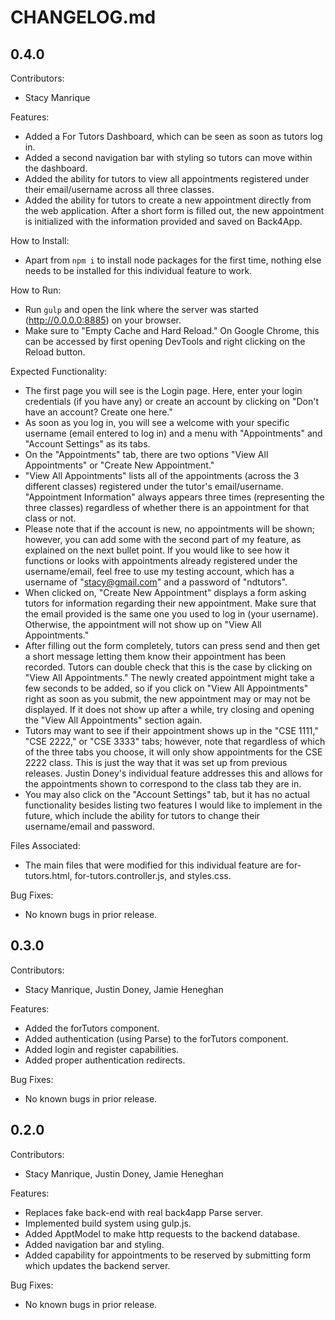 # CHANGELOG.md

## 0.4.0 

Contributors:

  - Stacy Manrique

Features:

  - Added a For Tutors Dashboard, which can be seen as soon as tutors log in. 
  - Added a second navigation bar with styling so tutors can move within the dashboard.
  - Added the ability for tutors to view all appointments registered under their email/username across all three classes.
  - Added the ability for tutors to create a new appointment directly from the web application. After a short form is filled out, the new appointment is initialized with the information provided and saved on Back4App. 
 
How to Install:

  - Apart from `npm i` to install node packages for the first time, nothing else needs to be installed for this individual feature to work. 

How to Run:

  - Run `gulp` and open the link where the server was started (http://0.0.0.0:8885) on your browser. 
  - Make sure to "Empty Cache and Hard Reload." On Google Chrome, this can be accessed by first opening DevTools and right clicking on the Reload button.

Expected Functionality:

  - The first page you will see is the Login page. Here, enter your login credentials (if you have any) or create an account by clicking on "Don't have an account? Create one here."
  - As soon as you log in, you will see a welcome with your specific username (email entered to log in) and a menu with "Appointments" and "Account Settings" as its tabs.  
  - On the "Appointments" tab, there are two options "View All Appointments" or "Create New Appointment." 
  - "View All Appointments" lists all of the appointments (across the 3 different classes) registered under the tutor's email/username. "Appointment Information" always appears three times (representing the three classes) regardless of whether there is an appointment for that class or not.
  - Please note that if the account is new, no appointments will be shown; however, you can add some with the second part of my feature, as explained on the next bullet point. If you would like to see how it functions or looks with appointments already registered under the username/email, feel free to use my testing account, which has a username of "stacy@gmail.com" and a password of "ndtutors".
  - When clicked on, "Create New Appointment" displays a form asking tutors for information regarding their new appointment. Make sure that the email provided is the same one you used to log in (your username). Otherwise, the appointment will not show up on "View All Appointments."
  - After filling out the form completely, tutors can press send and then get a short message letting them know their appointment has been recorded. Tutors can double check that this is the case by clicking on "View All Appointments." The newly created appointment might take a few seconds to be added, so if you click on "View All Appointments" right as soon as you submit, the new appointment may or may not be displayed. If it does not show up after a while, try closing and opening the "View All Appointments" section again.  
  - Tutors may want to see if their appointment shows up in the "CSE 1111," "CSE 2222," or "CSE 3333" tabs; however, note that regardless of which of the three tabs you choose, it will only show appointments for the CSE 2222 class. This is just the way that it was set up from previous releases. Justin Doney's individual feature addresses this and allows for the appointments shown to correspond to the class tab they are in.
  - You may also click on the "Account Settings" tab, but it has no actual functionality besides listing two features I would like to implement in the future, which include the ability for tutors to change their username/email and password.

Files Associated:

  - The main files that were modified for this individual feature are for-tutors.html, for-tutors.controller.js, and styles.css. 

Bug Fixes: 

 - No known bugs in prior release.
 
## 0.3.0 

Contributors:

  - Stacy Manrique, Justin Doney, Jamie Heneghan

Features:

  - Added the forTutors component. 
  - Added authentication (using Parse) to the forTutors component. 
  - Added login and register capabilities. 
  - Added proper authentication redirects. 

Bug Fixes: 

 - No known bugs in prior release.

## 0.2.0 

Contributors:

  - Stacy Manrique, Justin Doney, Jamie Heneghan

Features:

  - Replaces fake back-end with real back4app Parse server.
  - Implemented build system using gulp.js.
  - Added ApptModel to make http requests to the backend database.
  - Added navigation bar and styling.
  - Added capability for appointments to be reserved by submitting form which updates the backend server.

Bug Fixes: 

 - No known bugs in prior release.
 
 

